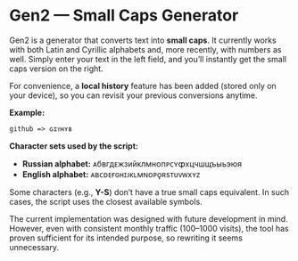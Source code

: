 
# **Gen2 — Small Caps Generator**

Gen2 is a generator that converts text into **small caps**. It currently works with both Latin and Cyrillic alphabets and, more recently, with numbers as well. Simply enter your text in the left field, and you’ll instantly get the small caps version on the right.

For convenience, a **local history** feature has been added (stored only on your device), so you can revisit your previous conversions anytime.

**Example:**

```
github => ɢɪᴛʜʏʙ
```

**Character sets used by the script:**

* **Russian alphabet:** ᴀбʙгдᴇжзийᴋлмʜᴏпᴘᴄʏȹxцчшщъыьэюя
* **English alphabet:** ᴀʙᴄᴅᴇғɢʜɪᴊᴋʟᴍɴᴏᴘǫʀsᴛᴜᴠᴡxʏᴢ

Some characters (e.g., **Y-S**) don’t have a true small caps equivalent. In such cases, the script uses the closest available symbols.

The current implementation was designed with future development in mind. However, even with consistent monthly traffic (100–1000 visits), the tool has proven sufficient for its intended purpose, so rewriting it seems unnecessary.
